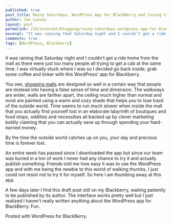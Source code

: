 ```yaml
---
published: true
post_title: Rainy Saturdays, WordPress App for BlackBerry and losing track of time
author: Jon Cuevas
layout: post
permalink: /v5/internet/blogging/rainy-saturdays-wordpress-app-for-blackberry-and-losing-track-of-time/
excerpt: "It was raining that Saturday night and I couldn’t get a ride home from the mall as there were just too many people all trying to get a cab at the same time. I was virtually stuck where I was so I decided go back inside, [grab some coffee](http://foursquare.com/archondigital/checkin/4d31aa81c6cba35d0a3c197a) and tinker with this WordPress’ app for Blackberry."
comments: true
tags: [WordPress, Blackberry]
---
```

It was raining that Saturday night and I couldn’t get a ride home from the mall as there were just too many people all trying to get a cab at the same time. I was virtually stuck where I was so I decided go back inside, grab some coffee and tinker with this WordPress’ app for Blackberry.

You see, [shopping malls](http://foursquare.com/archondigital/checkin/4d3176b098336dcbcb6c18f0) are designed so well in a certain way that people are mislead into having a false sense of time and dimension. The walkways are wider, walls are farther apart, the ceiling much higher than normal and most are painted using a warm and cozy shade that helps you to lose track of the outside world. Time seems to run much slower when inside the mall that you actually find yourself lost in an elaborate labyrinth of boutiques and food stops, oddities and necessities all backed up by clever marketing boldly claiming that you can actually save up through spending your hard-earned money.

By the time the outside world catches up on you, your day and precious time is forever lost.

An entire week has passed since I downloaded the app but since our team was buried in a ton of work I never had any chance to try it and actually publish something. Friends told me how easy it was to use the WordPress app and with me being the newbie to this world of walking thumbs, I just could not resist not to try it for myself. So here I am thumbing away at this app.

A few days later I find this draft post still on my Blackberry, waiting patiently to be published by its author. The interface works pretty well but I just realized I haven’t really written anything about the WordPress app for BlackBerry. Fun.

Posted with WordPress for BlackBerry.